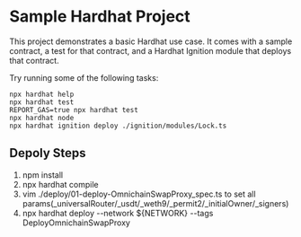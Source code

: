 # Sample Hardhat Project

This project demonstrates a basic Hardhat use case. It comes with a sample contract, a test for that contract, and a Hardhat Ignition module that deploys that contract.

Try running some of the following tasks:

```shell
npx hardhat help
npx hardhat test
REPORT_GAS=true npx hardhat test
npx hardhat node
npx hardhat ignition deploy ./ignition/modules/Lock.ts
```

## Depoly Steps

1. npm install
2. npx hardhat compile
3. vim ./deploy/01-deploy-OmnichainSwapProxy_spec.ts to set all params(_universalRouter/_usdt/_weth9/_permit2/_initialOwner/_signers)
4. npx hardhat deploy --network ${NETWORK} --tags DeployOmnichainSwapProxy